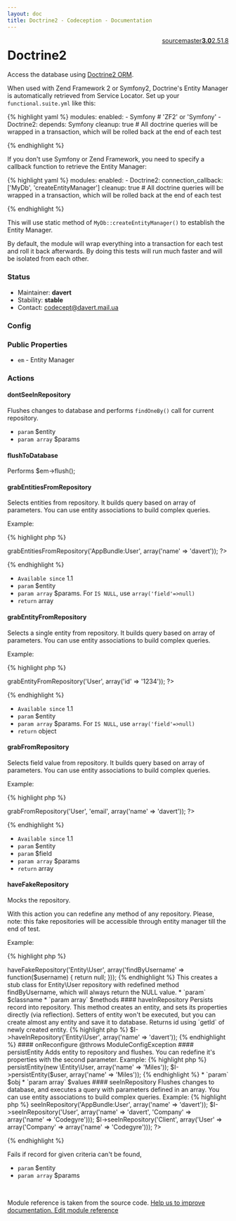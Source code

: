 ```yaml
---
layout: doc
title: Doctrine2 - Codeception - Documentation
---
```




<div class="btn-group" role="group" style="float: right" aria-label="..."><a class="btn btn-default" href="https://github.com/Codeception/Codeception/blob/3.0/src/Codeception/Module/Doctrine2.php">source</a><a class="btn btn-default" href="https://github.com/Codeception/Codeception/blob/master/docs/modules/Doctrine2.md">master</a><a class="btn btn-default" href="https://github.com/Codeception/Codeception/blob/3.0/docs/modules/Doctrine2.md"><strong>3.0</strong></a><a class="btn btn-default" href="https://github.com/Codeception/Codeception/blob/2.5/docs/modules/Doctrine2.md">2.5</a><a class="btn btn-default" href="https://github.com/Codeception/Codeception/blob/1.8/docs/modules/Doctrine2.md">1.8</a></div>

# Doctrine2


Access the database using [Doctrine2 ORM](http://docs.doctrine-project.org/projects/doctrine-orm/en/latest/).

When used with Zend Framework 2 or Symfony2, Doctrine's Entity Manager is automatically retrieved from Service Locator.
Set up your `functional.suite.yml` like this:

{% highlight yaml %}
modules:
    enabled:
        - Symfony # 'ZF2' or 'Symfony'
        - Doctrine2:
            depends: Symfony
            cleanup: true # All doctrine queries will be wrapped in a transaction, which will be rolled back at the end of each test

{% endhighlight %}

If you don't use Symfony or Zend Framework, you need to specify a callback function to retrieve the Entity Manager:

{% highlight yaml %}
modules:
    enabled:
        - Doctrine2:
            connection_callback: ['MyDb', 'createEntityManager']
            cleanup: true # All doctrine queries will be wrapped in a transaction, which will be rolled back at the end of each test


{% endhighlight %}

This will use static method of `MyDb::createEntityManager()` to establish the Entity Manager.

By default, the module will wrap everything into a transaction for each test and roll it back afterwards. By doing this
tests will run much faster and will be isolated from each other.

### Status

* Maintainer: **davert**
* Stability: **stable**
* Contact: codecept@davert.mail.ua

### Config

### Public Properties

* `em` - Entity Manager

### Actions

#### dontSeeInRepository
 
Flushes changes to database and performs `findOneBy()` call for current repository.

 * `param` $entity
 * `param array` $params


#### flushToDatabase
 
Performs $em->flush();


#### grabEntitiesFromRepository
 
Selects entities from repository.
It builds query based on array of parameters.
You can use entity associations to build complex queries.

Example:

{% highlight php %}

<?php
$users = $I->grabEntitiesFromRepository('AppBundle:User', array('name' => 'davert'));
?>

{% endhighlight %}

 * `Available since` 1.1
 * `param` $entity
 * `param array` $params. For `IS NULL`, use `array('field'=>null)`
 * `return` array


#### grabEntityFromRepository
 
Selects a single entity from repository.
It builds query based on array of parameters.
You can use entity associations to build complex queries.

Example:

{% highlight php %}

<?php
$user = $I->grabEntityFromRepository('User', array('id' => '1234'));
?>

{% endhighlight %}

 * `Available since` 1.1
 * `param` $entity
 * `param array` $params. For `IS NULL`, use `array('field'=>null)`
 * `return` object


#### grabFromRepository
 
Selects field value from repository.
It builds query based on array of parameters.
You can use entity associations to build complex queries.

Example:

{% highlight php %}

<?php
$email = $I->grabFromRepository('User', 'email', array('name' => 'davert'));
?>

{% endhighlight %}

 * `Available since` 1.1
 * `param` $entity
 * `param` $field
 * `param array` $params
 * `return` array


#### haveFakeRepository
 
Mocks the repository.

With this action you can redefine any method of any repository.
Please, note: this fake repositories will be accessible through entity manager till the end of test.

Example:

{% highlight php %}

<?php

$I->haveFakeRepository('Entity\User', array('findByUsername' => function($username) {  return null; }));


{% endhighlight %}

This creates a stub class for Entity\User repository with redefined method findByUsername,
which will always return the NULL value.

 * `param` $classname
 * `param array` $methods


#### haveInRepository
 
Persists record into repository.
This method creates an entity, and sets its properties directly (via reflection).
Setters of entity won't be executed, but you can create almost any entity and save it to database.
Returns id using `getId` of newly created entity.

{% highlight php %}

$I->haveInRepository('Entity\User', array('name' => 'davert'));

{% endhighlight %}


#### onReconfigure
 
@throws ModuleConfigException


#### persistEntity
 
Adds entity to repository and flushes. You can redefine it's properties with the second parameter.

Example:

{% highlight php %}

<?php
$I->persistEntity(new \Entity\User, array('name' => 'Miles'));
$I->persistEntity($user, array('name' => 'Miles'));

{% endhighlight %}

 * `param` $obj
 * `param array` $values


#### seeInRepository
 
Flushes changes to database, and executes a query with parameters defined in an array.
You can use entity associations to build complex queries.

Example:

{% highlight php %}

<?php
$I->seeInRepository('AppBundle:User', array('name' => 'davert'));
$I->seeInRepository('User', array('name' => 'davert', 'Company' => array('name' => 'Codegyre')));
$I->seeInRepository('Client', array('User' => array('Company' => array('name' => 'Codegyre')));
?>

{% endhighlight %}

Fails if record for given criteria can\'t be found,

 * `param` $entity
 * `param array` $params

<p>&nbsp;</p><div class="alert alert-warning">Module reference is taken from the source code. <a href="https://github.com/Codeception/Codeception/tree/3.0/src/Codeception/Module/Doctrine2.php">Help us to improve documentation. Edit module reference</a></div>
